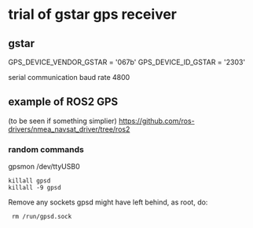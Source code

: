 
# trial of gstar gps receiver

## gstar

GPS_DEVICE_VENDOR_GSTAR = '067b'
GPS_DEVICE_ID_GSTAR = '2303'

serial communication baud rate 4800

## example of ROS2 GPS
(to be seen if something simplier)
https://github.com/ros-drivers/nmea_navsat_driver/tree/ros2

### random commands

gpsmon /dev/ttyUSB0 

```console
killall gpsd
killall -9 gpsd
```

Remove any sockets gpsd might have left behind, as root, do:
```console
 rm /run/gpsd.sock
 ```